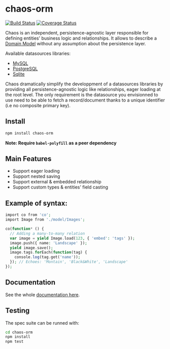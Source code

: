# chaos-orm

[![Build Status](https://travis-ci.org/crysalead-js/chaos-orm.png?branch=master)](https://travis-ci.org/crysalead-js/chaos-orm)
[![Coverage Status](https://coveralls.io/repos/crysalead-js/chaos-orm/badge.svg)](https://coveralls.io/r/crysalead-js/chaos-orm)

Chaos is an independent, persistence-agnostic layer responsible for defining entities' business logic and relationships. It allows to describe a [Domain Model](https://en.wikipedia.org/wiki/Domain_model) without any assumption about the persistence layer.

Available datasources libraries:

* [MySQL](https://github.com/crysalead-js/chaos-mysql)
* [PostgreSQL](https://github.com/crysalead-js/chaos-postgresql)
* [Sqlite](https://github.com/crysalead-js/chaos-sqlite)

Chaos dramatically simplify the developpment of a datasources libraries by providing all persistence-agnostic logic like relationships, eager loading at the root level. The only requirement is the datasource you envisionned to use need to be able to fetch a record/document thanks to a unique identifier (i.e no composite primary key).

## Install

```bash
npm install chaos-orm
```

__Note: Require `babel-polyfill` as a peer dependency__

## Main Features

* Support eager loading
* Support nested saving
* Support external & embedded relationship
* Support custom types & entities' field casting

## Example of syntax:

```php
import co from 'co';
import Image from './model/Images';

co(function* () {
  // Adding a many-to-many relation
  var image = yield Image.load(123, { 'embed': 'tags' });
  image.push({ name: 'Landscape' });
  yield image.save();
  image.tags.forEach(function(tag) {
    console.log(tag.get('name'));
  }); // Echoes: 'Montain', 'Black&White', 'Landscape'
});
```

## Documentation

See the whole [documentation here](http://chaos-orm.readthedocs.org/en/latest).

## Testing

The spec suite can be runned with:

```bash
cd chaos-orm
npm install
npm test
```
